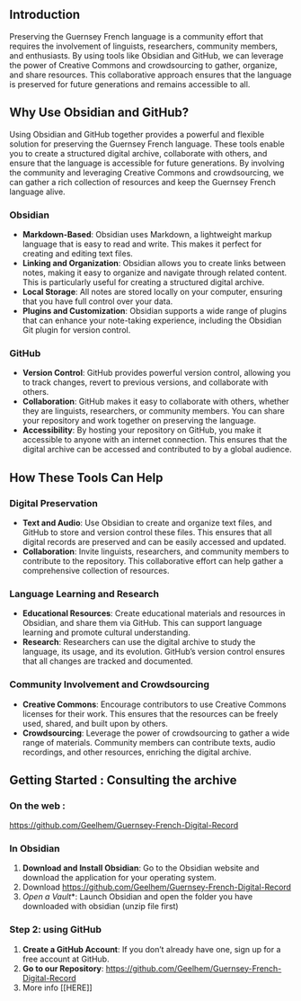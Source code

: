 
## Introduction

Preserving the Guernsey French language is a community effort that requires the involvement of linguists, researchers, community members, and enthusiasts. By using tools like Obsidian and GitHub, we can leverage the power of Creative Commons and crowdsourcing to gather, organize, and share resources. This collaborative approach ensures that the language is preserved for future generations and remains accessible to all.

## Why Use Obsidian and GitHub?

Using Obsidian and GitHub together provides a powerful and flexible solution for preserving the Guernsey French language. These tools enable you to create a structured digital archive, collaborate with others, and ensure that the language is accessible for future generations. By involving the community and leveraging Creative Commons and crowdsourcing, we can gather a rich collection of resources and keep the Guernsey French language alive.
### Obsidian

- **Markdown-Based**: Obsidian uses Markdown, a lightweight markup language that is easy to read and write. This makes it perfect for creating and editing text files.
- **Linking and Organization**: Obsidian allows you to create links between notes, making it easy to organize and navigate through related content. This is particularly useful for creating a structured digital archive.
- **Local Storage**: All notes are stored locally on your computer, ensuring that you have full control over your data.
- **Plugins and Customization**: Obsidian supports a wide range of plugins that can enhance your note-taking experience, including the Obsidian Git plugin for version control.

### GitHub

- **Version Control**: GitHub provides powerful version control, allowing you to track changes, revert to previous versions, and collaborate with others.
- **Collaboration**: GitHub makes it easy to collaborate with others, whether they are linguists, researchers, or community members. You can share your repository and work together on preserving the language.
- **Accessibility**: By hosting your repository on GitHub, you make it accessible to anyone with an internet connection. This ensures that the digital archive can be accessed and contributed to by a global audience.

## How These Tools Can Help

### Digital Preservation

- **Text and Audio**: Use Obsidian to create and organize text files, and GitHub to store and version control these files. This ensures that all digital records are preserved and can be easily accessed and updated.
- **Collaboration**: Invite linguists, researchers, and community members to contribute to the repository. This collaborative effort can help gather a comprehensive collection of resources.

### Language Learning and Research

- **Educational Resources**: Create educational materials and resources in Obsidian, and share them via GitHub. This can support language learning and promote cultural understanding.
- **Research**: Researchers can use the digital archive to study the language, its usage, and its evolution. GitHub’s version control ensures that all changes are tracked and documented.

### Community Involvement and Crowdsourcing

- **Creative Commons**: Encourage contributors to use Creative Commons licenses for their work. This ensures that the resources can be freely used, shared, and built upon by others.
- **Crowdsourcing**: Leverage the power of crowdsourcing to gather a wide range of materials. Community members can contribute texts, audio recordings, and other resources, enriching the digital archive.

## Getting Started : Consulting the archive 
### On the web : 
 https://github.com/Geelhem/Guernsey-French-Digital-Record 
### In Obsidian
1. **Download and Install Obsidian**: Go to the Obsidian website and download the application for your operating system.
2. Download  https://github.com/Geelhem/Guernsey-French-Digital-Record 
33. *Open a Vault**: Launch Obsidian and open the folder you have downloaded with obsidian (unzip file first)

### Step 2: using  GitHub

1. **Create a GitHub Account**: If you don’t already have one, sign up for a free account at GitHub.
2. **Go to our Repository**: https://github.com/Geelhem/Guernsey-French-Digital-Record 
3.  More info [[HERE]] 


